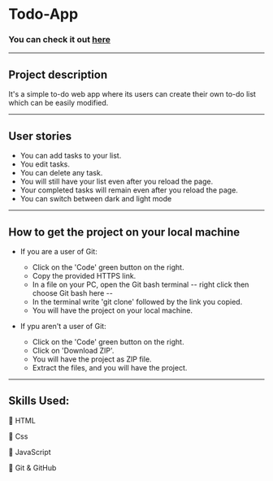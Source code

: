 # Todo-App

### You can check it out [here](https://jomanahani.github.io/ToDo-App/)



---

## Project description

It's a simple to-do web app where its users can create their own to-do list which can be easily modified.

---

## User stories

- You can add tasks to your list.
- You edit tasks.
- You can delete any task.
- You will still have your list even after you reload the page.
- Your completed tasks will remain even after you reload the page.
- You can switch between dark and light mode

---

## How to get the project on your local machine

- If you are a user of Git:

  - Click on the 'Code' green button on the right.
  - Copy the provided HTTPS link.
  - In a file on your PC, open the Git bash terminal -- right click then choose Git bash here --
  - In the terminal write 'git clone' followed by the link you copied.
  - You will have the project on your local machine.

- If ypu aren't a user of Git:

  - Click on the 'Code' green button on the right.
  - Click on 'Download ZIP'.
  - You will have the project as ZIP file.
  - Extract the files, and you will have the project.

---

## Skills Used:
📌 HTML

📌 Css

📌 JavaScript

📌 Git & GitHub

